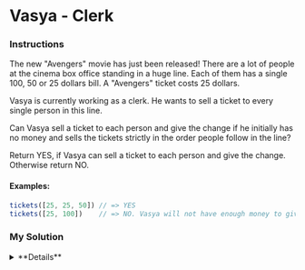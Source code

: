 # Vasya - Clerk

### Instructions

The new "Avengers" movie has just been released! There are a lot of people at the cinema box office standing in a huge line. Each of them has a single 100, 50 or 25 dollars bill. A "Avengers" ticket costs 25 dollars.

Vasya is currently working as a clerk. He wants to sell a ticket to every single person in this line.

Can Vasya sell a ticket to each person and give the change if he initially has no money and sells the tickets strictly in the order people follow in the line?

Return YES, if Vasya can sell a ticket to each person and give the change. Otherwise return NO.

#### Examples:

```js
tickets([25, 25, 50]) // => YES 
tickets([25, 100])    // => NO. Vasya will not have enough money to give change to 100 dollars
```

### My Solution

<details>
  <summary>**Details**</summary>
  <p>
```js
function tickets(peopleInLine){
  let result = "YES";

  let retention50DollarsCount = 0; 
  let retention25DollarsCount = 0; 
  const ticketDollars = 25;
    
  peopleInLine.map((peopleIndollars)=>{

    let changeDollars = peopleIndollars-ticketDollars;

    while(true){
    
      // 50
      if(retention50DollarsCount > 0 && changeDollars >= 50) {
        changeDollars -= 50;
        retention50DollarsCount--;
        continue;
      }
      
      // 25
      if(retention25DollarsCount > 0 && changeDollars >= 25) {
        changeDollars -= 25;
        retention25DollarsCount--;
        continue;
      }
      
      break;
    }
    
    if(changeDollars > 0){
      return result = "NO";
    }

    peopleIndollars === 50 && retention50DollarsCount++;
    peopleIndollars === 25 && retention25DollarsCount++;  
  });

  return result;
}
```
  </p>
</details>
